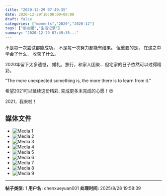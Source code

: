 ```yaml
---
title: "2020-12-29 07:49:35"
date: 2020-12-29T10:00:00+08:00
draft: false
categories: ["moments","2020","2020-12"]
tags: ["朋友圈","生活记录"]
summary: "2020-12-29 07:49:35..."
---
```


不是每一次尝试都能成功，
不是每一次努力都能有结果。
但重要的是，
在这之中学会了什么，
收获了什么。

2020年留下太多遗憾，
婚礼，旅行，和家人团聚…
但宅家的日子依然可以过得精彩。

“The more unexpected something is, 
the more there is to learn from it.”

希望2021可以延续这份精彩,
完成更多未完成的心愿！😉

2021，我来啦！

## 媒体文件

- ![Media 1](/Moments/photos/2020-12-29/202012290749350.jpg)
- ![Media 2](/Moments/photos/2020-12-29/202012290749351.jpg)
- ![Media 3](/Moments/photos/2020-12-29/202012290749352.jpg)
- ![Media 4](/Moments/photos/2020-12-29/202012290749353.jpg)
- ![Media 5](/Moments/photos/2020-12-29/202012290749354.jpg)
- ![Media 6](/Moments/photos/2020-12-29/202012290749355.jpg)
- ![Media 7](/Moments/photos/2020-12-29/202012290749356.jpg)
- ![Media 8](/Moments/photos/2020-12-29/202012290749357.jpg)
- ![Media 9](/Moments/photos/2020-12-29/202012290749358.jpg)

---

**帖子类型:** 1
**用户名:** chenxueyuan001
**处理时间:** 2025/8/28 19:58:39